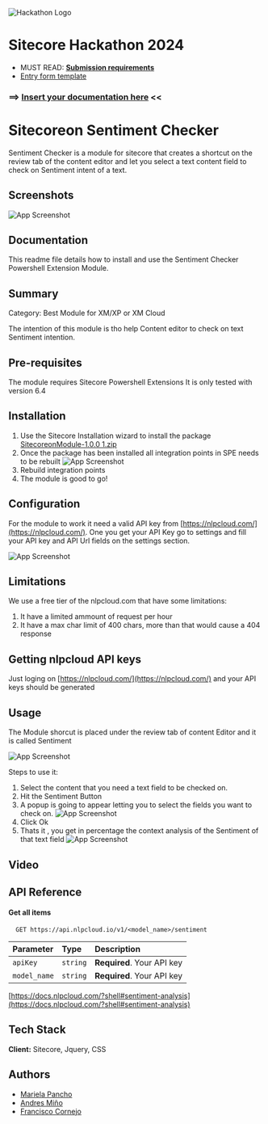 ![Hackathon Logo](docs/images/hackathon.png?raw=true "Hackathon Logo")

# Sitecore Hackathon 2024

-   MUST READ: **[Submission requirements](SUBMISSION_REQUIREMENTS.md)**
-   [Entry form template](ENTRYFORM.md)

### ⟹ [Insert your documentation here](ENTRYFORM.md) <<

# Sitecoreon Sentiment Checker

Sentiment Checker is a module for sitecore that creates a shortcut on the review tab of the content editor and let you select a text content field to check on Sentiment intent of a text.

## Screenshots

![App Screenshot](https://github.com/Sitecore-Hackathon/2024-Sitecoreon/blob/main/assets/sitecore04.png)

## Documentation

This readme file details how to install and use the Sentiment Checker Powershell Extension Module.

## Summary

Category: Best Module for XM/XP or XM Cloud

The intention of this module is tho help Content editor to check on text Sentiment intention.

## Pre-requisites

The module requires Sitecore Powershell Extensions It is only tested with version 6.4

## Installation

1. Use the Sitecore Installation wizard to install the package [SitecoreonModule-1.0.0 1.zip](https://github.com/Sitecore-Hackathon/2024-Sitecoreon/tree/main/sc.package/SitecoreonModule-1.0.0.zip)
2. Once the package has been installed all integration points in SPE needs to be rebuilt
   ![App Screenshot](https://github.com/Sitecore-Hackathon/2024-Sitecoreon/blob/main/assets/sitecore06.png)
3. Rebuild integration points
4. The module is good to go!

## Configuration

For the module to work it need a valid API key from [https://nlpcloud.com/](https://nlpcloud.com/).
One you get your API Key go to settings and fill your API key and API Url fields on the settings section.

![App Screenshot](https://github.com/Sitecore-Hackathon/2024-Sitecoreon/blob/main/assets/sitecore05.png)

## Limitations

We use a free tier of the nlpcloud.com that have some limitations:

1. It have a limited ammount of request per hour
2. It have a max char limit of 400 chars, more than that would cause a 404 response

## Getting nlpcloud API keys

Just loging on [https://nlpcloud.com/](https://nlpcloud.com/) and your API keys should be generated

## Usage

The Module shorcut is placed under the review tab of content Editor and it is called Sentiment

![App Screenshot](https://github.com/Sitecore-Hackathon/2024-Sitecoreon/blob/main/assets/sitecore02.png)

Steps to use it:

1. Select the content that you need a text field to be checked on.
2. Hit the Sentiment Button
3. A popup is going to appear letting you to select the fields you want to check on.
   ![App Screenshot](https://github.com/Sitecore-Hackathon/2024-Sitecoreon/blob/main/assets/sitecore03.png)
4. Click Ok
5. Thats it , you get in percentage the context analysis of the Sentiment of that text field
   ![App Screenshot](https://github.com/Sitecore-Hackathon/2024-Sitecoreon/blob/main/assets/sitecore04.png)

## Video

## API Reference

#### Get all items

```http
  GET https://api.nlpcloud.io/v1/<model_name>/sentiment
```

| Parameter    | Type     | Description                |
| :----------- | :------- | :------------------------- |
| `apiKey`     | `string` | **Required**. Your API key |
| `model_name` | `string` | **Required**. Your API key |

[https://docs.nlpcloud.com/?shell#sentiment-analysis](https://docs.nlpcloud.com/?shell#sentiment-analysis)

## Tech Stack

**Client:** Sitecore, Jquery, CSS

## Authors

-   [Mariela Pancho](https://www.github.com/octokatherine)
-   [Andres Miño](https://www.github.com/octokatherine)
-   [Francisco Cornejo](https://www.github.com/octokatherine)
